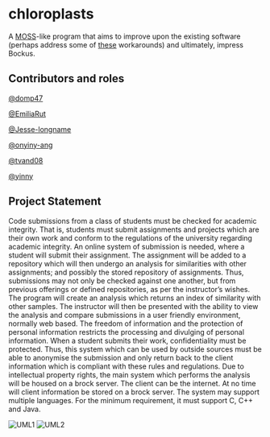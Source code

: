 # chloroplasts

A [MOSS](https://theory.stanford.edu/~aiken/moss/)-like program that aims to
improve upon the existing software (perhaps address some of [these](https://github.com/genchang1234/How-to-cheat-in-computer-science-101) workarounds) and ultimately, impress Bockus.

## Contributors and roles

[@domp47](https://github.com/domp47)

[@EmiliaRut](https://github.com/EmiliaRut)

[@Jesse-longname](https://github.com/Jesse-longname)

[@onyiny-ang](https://github.com/onyiny-ang)

[@tvand08](https://github.com/tvand08)

[@yinny](https://github.com/yinny)

## Project Statement

Code submissions from a class of students must be checked for academic integrity. That is, students must submit assignments and projects which are their own work and conform to the regulations of the university regarding academic integrity.
An online system of submission is needed, where a student will submit their assignment. The assignment will be added to a repository which will then undergo an analysis for similarities with other assignments; and possibly the stored repository of assignments. Thus, submissions may not only be checked against one another, but from previous offerings or defined repositories, as per the instructor’s wishes.
The program will create an analysis which returns an index of similarity with other samples. The instructor will then be presented with the ability to view the analysis and compare submissions in a user friendly environment, normally web based. 
The freedom of information and the protection of personal information restricts the processing and divulging of personal information. When a student submits their work, confidentiality must be protected. Thus, this system which can be used by outside sources must be able to anonymise the submission and only return back to the client information which is compliant with these rules and regulations. 
Due to intellectual property rights, the main system which performs the analysis will be housed on a brock server. The client can be the internet. At no time will client information be stored on a brock server.
The system may support multiple languages. For the minimum requirement, it must support C, C++ and Java.

![UML1](https://github.com/onyiny-ang/chloroplasts/blob/master/UML1.jpeg)
![UML2](https://github.com/onyiny-ang/chloroplasts/blob/master/UML.jpeg)


